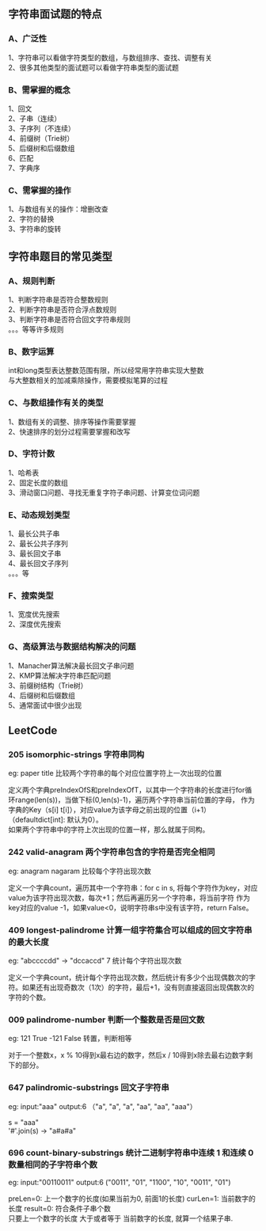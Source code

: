 ## 字符串面试题的特点
### A、广泛性
1、字符串可以看做字符类型的数组，与数组排序、查找、调整有关 <br>
2、很多其他类型的面试题可以看做字符串类型的面试题 <br>
### B、需掌握的概念
1、回文 <br>
2、子串（连续）<br>
3、子序列（不连续）<br>
4、前缀树（Trie树）<br>
5、后缀树和后缀数组 <br>
6、匹配 <br>
7、字典序 <br>
### C、需掌握的操作
1、与数组有关的操作：增删改查 <br>
2、字符的替换 <br>
3、字符串的旋转 <br>

## 字符串题目的常见类型
### A、规则判断
1、判断字符串是否符合整数规则 <br>
2、判断字符串是否符合浮点数规则 <br>
3、判断字符串是否符合回文字符串规则 <br>
 。。。等等许多规则 <br>
### B、数字运算 
 int和long类型表达整数范围有限，所以经常用字符串实现大整数 <br>
 与大整数相关的加减乘除操作，需要模拟笔算的过程 <br>
### C、与数组操作有关的类型 
1、数组有关的调整、排序等操作需要掌握 <br>
2、快速排序的划分过程需要掌握和改写 <br>
### D、字符计数 
1、哈希表 <br>
2、固定长度的数组 <br>
3、滑动窗口问题、寻找无重复字符子串问题、计算变位词问题 <br>
### E、动态规划类型 
1、最长公共子串 <br>
2、最长公共子序列 <br>
3、最长回文子串 <br>
4、最长回文子序列 <br>
。。。等 <br>
### F、搜索类型 
1、宽度优先搜索 <br>
2、深度优先搜索 <br>
### G、高级算法与数据结构解决的问题
1、Manacher算法解决最长回文子串问题 <br>
2、KMP算法解决字符串匹配问题 <br>
3、前缀树结构（Trie树）<br>
4、后缀树和后缀数组 <br>
5、通常面试中很少出现 <br>

## LeetCode
### 205 isomorphic-strings  字符串同构
eg: paper title    比较两个字符串的每个对应位置字符上一次出现的位置

定义两个字典preIndexOfS和preIndexOfT，以其中一个字符串的长度进行for循环range(len(s))，当做下标(0,len(s)-1)，遍历两个字符串当前位置的字母，
作为字典的Key（s[i] t[i]），对应value为该字母之前出现的位置（i+1）（defaultdict[int]: 默认为0）。<br>
如果两个字符串中的字符上次出现的位置一样，那么就属于同构。

### 242 valid-anagram  两个字符串包含的字符是否完全相同
eg: anagram nagaram    比较每个字符出现次数

定义一个字典count，遍历其中一个字符串：for c in s, 将每个字符作为key，对应value为该字符出现次数，每次+1；然后再遍历另一个字符串，将当前字符
作为key对应的value -1，如果value<0，说明字符串s中没有该字符，return False。

### 409 longest-palindrome  计算一组字符集合可以组成的回文字符串的最大长度
eg: "abccccdd"  ->  "dccaccd"  7   统计每个字符出现次数

定义一个字典count，统计每个字符出现次数，然后统计有多少个出现偶数次的字符。如果还有出现奇数次（1次）的字符，最后+1，没有则直接返回出现偶数次的字符的个数。

### 009 palindrome-number  判断一个整数是否是回文数
eg:  121 True  -121 False   转置，判断相等

对于一个整数x，x % 10得到x最右边的数字，然后x / 10得到x除去最右边数字剩下的部分。

### 647 palindromic-substrings  回文子字符串
eg: input:"aaa" output:6 （"a", "a", "a", "aa", "aa", "aaa"）

s = "aaa"  <br>'#'.join(s) -> "a#a#a"

### 696 count-binary-substrings  统计二进制字符串中连续 1 和连续 0 数量相同的子字符串个数
eg: input:"00110011" output:6 ("0011", "01", "1100", "10", "0011", "01")

preLen=0: 上一个数字的长度(如果当前为0, 前面1的长度)  curLen=1: 当前数字的长度  result=0: 符合条件子串个数<br>
只要上一个数字的长度 大于或者等于 当前数字的长度, 就算一个结果子串.

